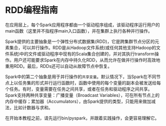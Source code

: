 # RDD编程指南

在应用层上，每个Spark应用程序都由一个驱动程序组成，该驱动程序运行用户的main函数（这里并不指程序main入口函数），并在集群上执行各种并行操作。

Spark提供的主要抽象是一个弹性分布式数据集(RDD)，它是跨集群节点分区的元素集合，可以并行操作。RDD是从Hadoop文件系统(或任何其他支持Hadoop的文件系统)中的文件或驱动程序中现有的Scala集合创建的，并对其执行transform操作。用户还可能要求Spark在内存中持久化RDD，从而允许在做并行操作时高效地重用RDD。最后，RDDs还可以自动从故障节点中恢复。

Spark中的第二个抽象是用于并行操作的`共享变量`。默认情况下，当Spark在不同节点上以任务集的形式并行运行函数时，函数中使用的每个变量的副本会被发送给每个任务。有时，变量需要在任务之间共享，或者在任务和驱动程序之间共享。Spark支持两种共享变量：广播变量（Broadcast Variables），可在所有节点上的内存中缓存；累加器（Accumulators），由Spark提供的类型，只能用来做加减法，比如计数器与求和。

在开始本教程之前，请先运行bin/pyspark，并跟着实践操作，会更容易理解它。